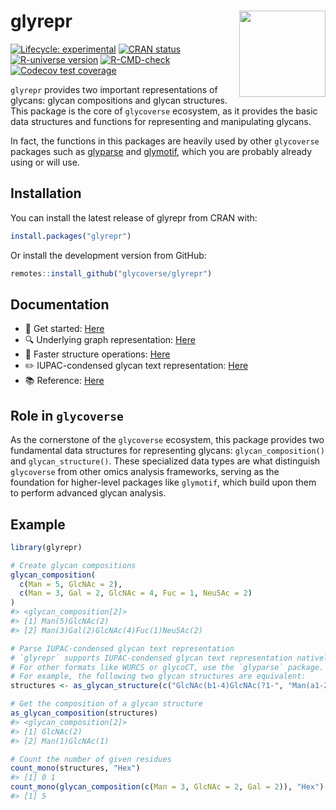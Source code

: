 
<!-- README.md is generated from README.Rmd. Please edit that file -->

# glyrepr <a href="https://glycoverse.github.io/glyrepr/"><img src="man/figures/logo.png" align="right" height="138" /></a>

<!-- badges: start -->

[![Lifecycle:
experimental](https://img.shields.io/badge/lifecycle-experimental-orange.svg)](https://lifecycle.r-lib.org/articles/stages.html#experimental)
[![CRAN
status](https://www.r-pkg.org/badges/version/glyrepr)](https://CRAN.R-project.org/package=glyrepr)
[![R-universe
version](https://glycoverse.r-universe.dev/glyrepr/badges/version)](https://glycoverse.r-universe.dev/glyrepr)
[![R-CMD-check](https://github.com/glycoverse/glyrepr/actions/workflows/R-CMD-check.yaml/badge.svg)](https://github.com/glycoverse/glyrepr/actions/workflows/R-CMD-check.yaml)
[![Codecov test
coverage](https://codecov.io/gh/glycoverse/glyrepr/graph/badge.svg)](https://app.codecov.io/gh/glycoverse/glyrepr)
<!-- badges: end -->

`glyrepr` provides two important representations of glycans: glycan
compositions and glycan structures. This package is the core of
`glycoverse` ecosystem, as it provides the basic data structures and
functions for representing and manipulating glycans.

In fact, the functions in this packages are heavily used by other
`glycoverse` packages such as
[glyparse](https://github.com/glycoverse/glyparse) and
[glymotif](https://github.com/glycoverse/glymotif), which you are
probably already using or will use.

## Installation

You can install the latest release of glyrepr from CRAN with:

``` r
install.packages("glyrepr")
```

Or install the development version from GitHub:

``` r
remotes::install_github("glycoverse/glyrepr")
```

## Documentation

-   🚀 Get started:
    [Here](https://glycoverse.github.io/glyrepr/articles/glyrepr.html)
-   🔍 Underlying graph representation:
    [Here](https://glycoverse.github.io/glyrepr/articles/glycan-graph.html)
-   🔧 Faster structure operations:
    [Here](https://glycoverse.github.io/glyrepr/articles/smap.html)
-   ✏️ IUPAC-condensed glycan text representation:
    [Here](https://glycoverse.github.io/glyrepr/articles/iupac.html)
-   📚 Reference:
    [Here](https://glycoverse.github.io/glyrepr/reference/index.html)

## Role in `glycoverse`

As the cornerstone of the `glycoverse` ecosystem, this package provides
two fundamental data structures for representing glycans:
`glycan_composition()` and `glycan_structure()`. These specialized data
types are what distinguish `glycoverse` from other omics analysis
frameworks, serving as the foundation for higher-level packages like
`glymotif`, which build upon them to perform advanced glycan analysis.

## Example

``` r
library(glyrepr)

# Create glycan compositions
glycan_composition(
  c(Man = 5, GlcNAc = 2),
  c(Man = 3, Gal = 2, GlcNAc = 4, Fuc = 1, Neu5Ac = 2)
)
#> <glycan_composition[2]>
#> [1] Man(5)GlcNAc(2)
#> [2] Man(3)Gal(2)GlcNAc(4)Fuc(1)Neu5Ac(2)

# Parse IUPAC-condensed glycan text representation
# `glyrepr` supports IUPAC-condensed glycan text representation natively.
# For other formats like WURCS or glycoCT, use the `glyparse` package.
# For example, the following two glycan structures are equivalent:
structures <- as_glycan_structure(c("GlcNAc(b1-4)GlcNAc(?1-", "Man(a1-2)GlcNAc(?1-"))

# Get the composition of a glycan structure
as_glycan_composition(structures)
#> <glycan_composition[2]>
#> [1] GlcNAc(2)
#> [2] Man(1)GlcNAc(1)

# Count the number of given residues
count_mono(structures, "Hex")
#> [1] 0 1
count_mono(glycan_composition(c(Man = 3, GlcNAc = 2, Gal = 2)), "Hex")
#> [1] 5
```
